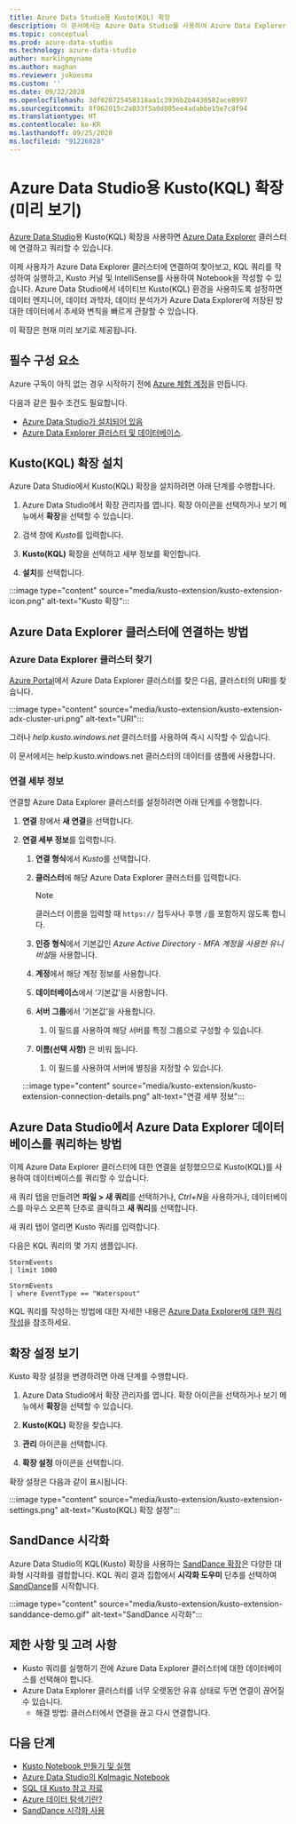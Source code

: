 ```yaml
---
title: Azure Data Studio용 Kusto(KQL) 확장
description: 이 문서에서는 Azure Data Studio를 사용하여 Azure Data Explorer 클러스터에 연결하고 쿼리하는 방법을 설명합니다.
ms.topic: conceptual
ms.prod: azure-data-studio
ms.technology: azure-data-studio
author: markingmyname
ms.author: maghan
ms.reviewer: jukoesma
ms.custom: ''
ms.date: 09/22/2020
ms.openlocfilehash: 3df020725458318aa1c3936b2b4430582ace8997
ms.sourcegitcommit: 8f062015c2a033f5a0d805ee4adabbe15e7c8f94
ms.translationtype: HT
ms.contentlocale: ko-KR
ms.lasthandoff: 09/25/2020
ms.locfileid: "91226828"
---
```

# <a name="kusto-kql-extension-for-azure-data-studio-preview"></a>Azure Data Studio용 Kusto(KQL) 확장(미리 보기)

[Azure Data Studio](../what-is.md)용 Kusto(KQL) 확장을 사용하면 [Azure Data Explorer](https://docs.microsoft.com/azure/data-explorer/data-explorer-overview) 클러스터에 연결하고 쿼리할 수 있습니다.

이제 사용자가 Azure Data Explorer 클러스터에 연결하여 찾아보고, KQL 쿼리를 작성하여 실행하고, Kusto 커널 및 IntelliSense를 사용하여 Notebook을 작성할 수 있습니다. Azure Data Studio에서 네이티브 Kusto(KQL) 환경을 사용하도록 설정하면 데이터 엔지니어, 데이터 과학자, 데이터 분석가가 Azure Data Explorer에 저장된 방대한 데이터에서 추세와 변칙을 빠르게 관찰할 수 있습니다.

이 확장은 현재 미리 보기로 제공됩니다.

## <a name="prerequisites"></a>필수 구성 요소

Azure 구독이 아직 없는 경우 시작하기 전에 [Azure 체험 계정](https://azure.microsoft.com/free/)을 만듭니다.

다음과 같은 필수 조건도 필요합니다.

- [Azure Data Studio가 설치되어 있음](../download-azure-data-studio.md)
- [Azure Data Explorer 클러스터 및 데이터베이스](https://docs.microsoft.com/azure/data-explorer/create-cluster-database-portal).

## <a name="install-the-kusto-kql-extension"></a>Kusto(KQL) 확장 설치

Azure Data Studio에서 Kusto(KQL) 확장을 설치하려면 아래 단계를 수행합니다.

1. Azure Data Studio에서 확장 관리자를 엽니다. 확장 아이콘을 선택하거나 보기 메뉴에서 **확장**을 선택할 수 있습니다.

2. 검색 창에 *Kusto*를 입력합니다.

3. **Kusto(KQL)** 확장을 선택하고 세부 정보를 확인합니다.

4. **설치**를 선택합니다.

:::image type="content" source="media/kusto-extension/kusto-extension-icon.png" alt-text="Kusto 확장":::

## <a name="how-to-connect-to-an-azure-data-explorer-cluster"></a>Azure Data Explorer 클러스터에 연결하는 방법

### <a name="find-your-azure-data-explorer-cluster"></a>Azure Data Explorer 클러스터 찾기

[Azure Portal](https://ms.portal.azure.com/#home)에서 Azure Data Explorer 클러스터를 찾은 다음, 클러스터의 URI를 찾습니다.

:::image type="content" source="media/kusto-extension/kusto-extension-adx-cluster-uri.png" alt-text="URI":::

그러나 *help.kusto.windows.net* 클러스터를 사용하여 즉시 시작할 수 있습니다.

이 문서에서는 help.kusto.windows.net 클러스터의 데이터를 샘플에 사용합니다.

### <a name="connection-details"></a>연결 세부 정보

연결할 Azure Data Explorer 클러스터를 설정하려면 아래 단계를 수행합니다.

1. **연결** 창에서 **새 연결**을 선택합니다.

2. **연결 세부 정보**를 입력합니다.
    1. **연결 형식**에서 *Kusto*를 선택합니다.
    2. **클러스터**에 해당 Azure Data Explorer 클러스터를 입력합니다.

        > [!Note]
        > 클러스터 이름을 입력할 때 `https://` 접두사나 후행 `/`를 포함하지 않도록 합니다.

    3. **인증 형식**에서 기본값인 *Azure Active Directory - MFA 계정을 사용한 유니버설*을 사용합니다.
    4. **계정**에서 해당 계정 정보를 사용합니다.
    5. **데이터베이스**에서 ‘기본값’을 사용합니다.
    6. **서버 그룹**에서 ‘기본값’을 사용합니다.
        1. 이 필드를 사용하여 해당 서버를 특정 그룹으로 구성할 수 있습니다.
    7. **이름(선택 사항)** 은 비워 둡니다.
        1. 이 필드를 사용하여 서버에 별칭을 지정할 수 있습니다.

    :::image type="content" source="media/kusto-extension/kusto-extension-connection-details.png" alt-text="연결 세부 정보":::

## <a name="how-to-query-an-azure-data-explorer-database-in-azure-data-studio"></a>Azure Data Studio에서 Azure Data Explorer 데이터베이스를 쿼리하는 방법

이제 Azure Data Explorer 클러스터에 대한 연결을 설정했으므로 Kusto(KQL)를 사용하여 데이터베이스를 쿼리할 수 있습니다.

새 쿼리 탭을 만들려면 **파일 > 새 쿼리**를 선택하거나, *Ctrl+N*을 사용하거나, 데이터베이스를 마우스 오른쪽 단추로 클릭하고 **새 쿼리**를 선택합니다.

새 쿼리 탭이 열리면 Kusto 쿼리를 입력합니다.

다음은 KQL 쿼리의 몇 가지 샘플입니다.

```kusto
StormEvents
| limit 1000
```

```kusto
StormEvents
| where EventType == "Waterspout"
```

KQL 쿼리를 작성하는 방법에 대한 자세한 내용은 [Azure Data Explorer에 대한 쿼리 작성](https://docs.microsoft.com/azure/data-explorer/write-queries#overview-of-the-query-language)을 참조하세요.

## <a name="view-extension-settings"></a>확장 설정 보기

Kusto 확장 설정을 변경하려면 아래 단계를 수행합니다.

1. Azure Data Studio에서 확장 관리자를 엽니다. 확장 아이콘을 선택하거나 보기 메뉴에서 **확장**을 선택할 수 있습니다.

2. **Kusto(KQL)** 확장을 찾습니다.

3. **관리** 아이콘을 선택합니다.

4. **확장 설정** 아이콘을 선택합니다.

확장 설정은 다음과 같이 표시됩니다.

:::image type="content" source="media/kusto-extension/kusto-extension-settings.png" alt-text="Kusto(KQL) 확장 설정":::

## <a name="sanddance-visualization"></a>SandDance 시각화

Azure Data Studio의 KQL(Kusto) 확장을 사용하는 [SandDance 확장](https://docs.microsoft.com/sql/azure-data-studio/sanddance-extension)은 다양한 대화형 시각화를 결합합니다. KQL 쿼리 결과 집합에서 **시각화 도우미** 단추를 선택하여 [SandDance](https://sanddance.js.org/)를 시작합니다.

:::image type="content" source="media/kusto-extension/kusto-extension-sanddance-demo.gif" alt-text="SandDance 시각화":::

## <a name="limitations-and-considerations"></a>제한 사항 및 고려 사항

- Kusto 쿼리를 실행하기 전에 Azure Data Explorer 클러스터에 대한 데이터베이스를 선택해야 합니다.
- Azure Data Explorer 클러스터를 너무 오랫동안 유휴 상태로 두면 연결이 끊어질 수 있습니다.
    - 해결 방법: 클러스터에서 연결을 끊고 다시 연결합니다.

## <a name="next-steps"></a>다음 단계

- [Kusto Notebook 만들기 및 실행](../notebooks/notebooks-kusto-kernel.md)
- [Azure Data Studio의 Kqlmagic Notebook](../notebooks-kqlmagic.md)
- [SQL 대 Kusto 참고 자료](https://docs.microsoft.com/azure/data-explorer/kusto/query/sqlcheatsheet)
- [Azure 데이터 탐색기란?](https://docs.microsoft.com/azure/data-explorer/data-explorer-overview)
- [SandDance 시각화 사용](https://sanddance.js.org/)
